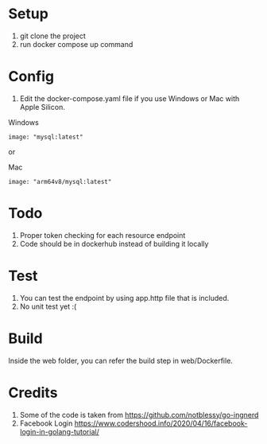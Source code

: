 # Setup

1. git clone the project
2. run docker compose up command

# Config

1. Edit the docker-compose.yaml file if you use Windows or Mac with Apple Silicon.

Windows

```
image: "mysql:latest"
```

or

Mac

```
image: "arm64v8/mysql:latest"
```

# Todo
1. Proper token checking for each resource endpoint
2. Code should be in dockerhub instead of building it locally

# Test
1. You can test the endpoint by using app.http file that is included.
2. No unit test yet :(


# Build

Inside the web folder, you can refer the build step in web/Dockerfile.

# Credits
1. Some of the code is taken from https://github.com/notblessy/go-ingnerd
2. Facebook Login https://www.codershood.info/2020/04/16/facebook-login-in-golang-tutorial/